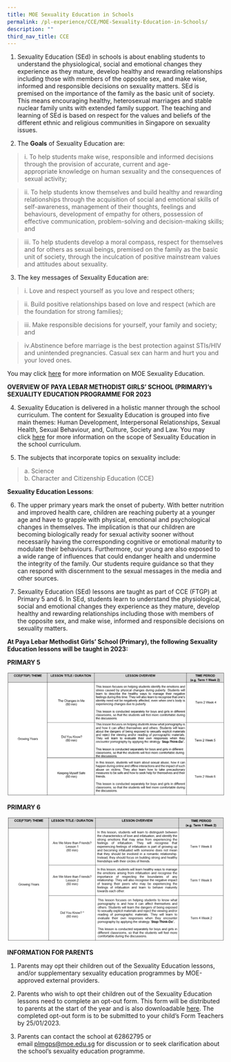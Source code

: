 ```yaml
---
title: MOE Sexuality Education in Schools
permalink: /pl-experience/CCE/MOE-Sexuality-Education-in-Schools/
description: ""
third_nav_title: CCE
---
```

1.  Sexuality Education (SEd) in schools is about enabling students to understand the physiological, social and emotional changes they experience as they mature, develop healthy and rewarding relationships including those with members of the opposite sex, and make wise, informed and responsible decisions on sexuality matters. SEd is premised on the importance of the family as the basic unit of society. This means encouraging healthy, heterosexual marriages and stable nuclear family units with extended family support. The teaching and learning of SEd is based on respect for the values and beliefs of the different ethnic and religious communities in Singapore on sexuality issues.
  
2.  The **Goals** of Sexuality Education are:  
      
>i. To help students make wise, responsible and informed decisions through the provision of accurate, current and age-appropriate knowledge on human sexuality and the consequences of sexual activity;
    
      
 >ii. To help students know themselves and build healthy and rewarding relationships through the acquisition of social and emotional skills of self-awareness, management of their thoughts, feelings and behaviours, development of empathy for others, possession of effective communication, problem-solving and decision-making skills; and
    
  >iii. To help students develop a moral compass, respect for themselves and for others as sexual beings, premised on the family as the basic unit of society, through the inculcation of positive mainstream values and attitudes about sexuality.  
      
    

3.  The key messages of Sexuality Education are:  
    
>i. Love and respect yourself as you love and respect others;  
      
    
>ii. Build positive relationships based on love and respect (which are the foundation for strong families);  
      
    
>iii. Make responsible decisions for yourself, your family and society; and  
      
    
>iv.Abstinence before marriage is the best protection against STIs/HIV and unintended pregnancies. Casual sex can harm and hurt you and your loved ones.

You may click [here](https://go.gov.sg/moe-sexuality-education) for more information on MOE Sexuality Education.  
  
**OVERVIEW OF PAYA LEBAR METHODIST GIRLS’ SCHOOL (PRIMARY)’s SEXUALITY EDUCATION PROGRAMME FOR 2023**  

4.  Sexuality Education is delivered in a holistic manner through the school curriculum. The content for Sexuality Education is grouped into five main themes: Human Development, Interpersonal Relationships, Sexual Health, Sexual Behaviour, and, Culture, Society and Law. You may click [here](https://go.gov.sg/moe-sexuality-education-scope) for more information on the scope of Sexuality Education in the school curriculum.  
    

  

5.  The subjects that incorporate topics on sexuality include:

>a. Science  
>b. Character and Citizenship Education (CCE)

  

**Sexuality Education Lessons**:   

  

6.  The upper primary years mark the onset of puberty. With better nutrition and improved health care, children are reaching puberty at a younger age and have to grapple with physical, emotional and psychological changes in themselves. The implication is that our children are becoming biologically ready for sexual activity sooner without necessarily having the corresponding cognitive or emotional maturity to modulate their behaviours. Furthermore, our young are also exposed to a wide range of influences that could endanger health and undermine the integrity of the family. Our students require guidance so that they can respond with discernment to the sexual messages in the media and other sources.   
      
    
7.  Sexuality Education (SEd) lessons are taught as part of CCE (FTGP) at Primary 5 and 6. In SEd, students learn to understand the physiological, social and emotional changes they experience as they mature, develop healthy and rewarding relationships including those with members of the opposite sex, and make wise, informed and responsible decisions on sexuality matters.   
      
    

**At Paya Lebar Methodist Girls’ School (Primary), the following Sexuality Education lessons will be taught in 2023:**  

**PRIMARY 5**

![](/images/PL%20Experience/Curriculum/CCE/Sexuality%20Education/S1.png)

**PRIMARY 6**  

![](/images/PL%20Experience/Curriculum/CCE/Sexuality%20Education/S2.png)


**INFORMATION FOR PARENTS**  

1.  Parents may opt their children out of the Sexuality Education lessons, and/or supplementary sexuality education programmes by MOE-approved external providers.
  
3.  Parents who wish to opt their children out of the Sexuality Education lessons need to complete an opt-out form. This form will be distributed to parents at the start of the year and is also downloadable [here](https://www.payalebarmethodistgirlspri.moe.edu.sg/qql/slot/u208/2023/SED%20(2023)/2023%20Opt-Out%20Form.pdf). The completed opt-out form is to be submitted to your child’s Form Teachers by 25/01/2023.  
    
  
5.  Parents can contact the school at 62862795 or email [plmgps@moe.edu.sg](mailto:plmgps@moe.edu.sg) for discussion or to seek clarification about the school’s sexuality education programme.